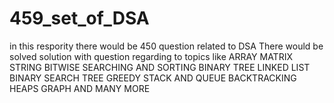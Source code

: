 # 459_set_of_DSA
in this respority there would be 450 question related to DSA
There would be solved solution with question regarding to topics like
ARRAY
MATRIX 
STRING
BITWISE
SEARCHING AND SORTING
BINARY TREE
LINKED LIST
BINARY SEARCH TREE
GREEDY
STACK AND QUEUE
BACKTRACKING
HEAPS
GRAPH
AND MANY MORE

